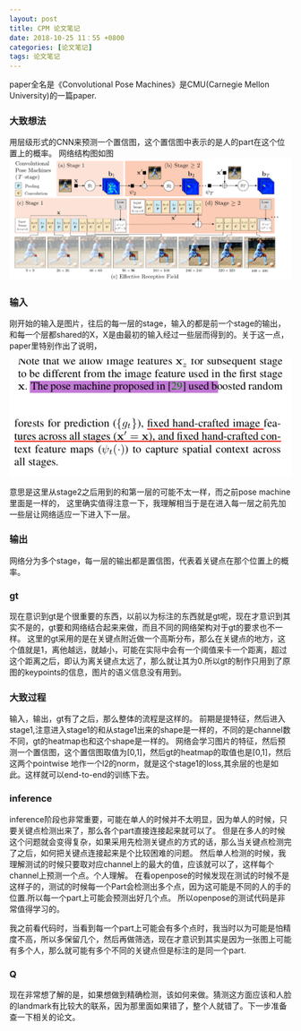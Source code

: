 ```yaml
---
layout: post
title: CPM 论文笔记
date: 2018-10-25 11：55 +0800
categories: [论文笔记]
tags: 论文笔记
---
```

<!--more-->

paper全名是《Convolutional Pose Machines》是CMU(Carnegie Mellon University)的一篇paper.

###  大致想法
用层级形式的CNN来预测一个置信图，这个置信图中表示的是人的part在这个位置上的概率。
网络结构图如图
![avatar](/images/cpm1.png)

### 输入
刚开始的输入是图片，往后的每一层的stage，输入的都是前一个stage的输出，和每一个层都shared的X，X是由最初的输入经过一些层而得到的。关于这一点，paper里特别作出了说明，

![avatar](/images/cpm3.png)
![avatar](/images/cpm2.png)

意思是这里从stage2之后用到的和第一层的可能不太一样，而之前pose machine里面是一样的，
这里确实值得注意一下，我理解相当于是在进入每一层之前先加一些层让网络适应一下进入下一层。
### 输出
网络分为多个stage，每一层的输出都是置信图，代表着关键点在那个位置上的概率。

### gt
现在意识到gt是个很重要的东西，以前以为标注的东西就是gt呢，现在才意识到其实不是的，gt要和网络结合起来来做，而且不同的网络架构对于gt的要求也不一样。
这里的gt采用的是在关键点附近做一个高斯分布，那么在关键点的地方，这个值就是1，离他越远，就越小，可能在实际中会有一个阈值来卡一个距离，超过这个距离之后，即认为离关键点太远了，那么就让其为0.所以gt的制作只用到了原图的keypoints的信息，图片的语义信息没有用到。
### 大致过程
输入，输出，gt有了之后，那么整体的流程是这样的。
前期是提特征，然后进入stage1,注意进入stage1的和从stage1出来的shape是一样的，不同的是channel数不同，gt的heatmap也和这个shape是一样的。
网络会学习图片的特征，然后预测一个置信图，这个置信图取值为[0,1]，然后gt的heatmap的取值也是[0,1]，然后这两个pointwise 地作一个l2的norm，就是这个stage1的loss,其余层的也是如此。这样就可以end-to-end的训练下去。
### inference
inference阶段也非常重要，可能在单人的时候并不太明显，因为单人的时候，只要关键点检测出来了，那么各个part直接连接起来就可以了。
但是在多人的时候这个问题就会变得复杂，如果采用先检测关键点的方式的话，那么当关键点检测完了之后，如何把关键点连接起来是个比较困难的问题。
然后单人检测的时候，我理解测试的时候只要取对应channel上的最大的值，应该就可以了，这样每个channel上预测一个点。个人理解。
在看openpose的时候发现在测试的时候不是这样子的，测试的时候每一个Part会检测出多个点，因为这可能是不同的人的手的位置.所以每一个part上可能会预测出好几个点。
所以openpose的测试代码是非常值得学习的。

我之前看代码时，当看到每一个part上可能会有多个点时，我当时以为可能是怕精度不高，所以多保留几个，然后再做筛选，现在才意识到其实是因为一张图上可能有多个人，那么就可能有多个不同的关键点但是标注的是同一个part.
### Q
现在非常想了解的是，如果想做到精确检测，该如何来做。猜测这方面应该和人脸的landmark有比较大的联系，因为那里面如果错了，整个人就错了。下一步准备查一下相关的论文。

